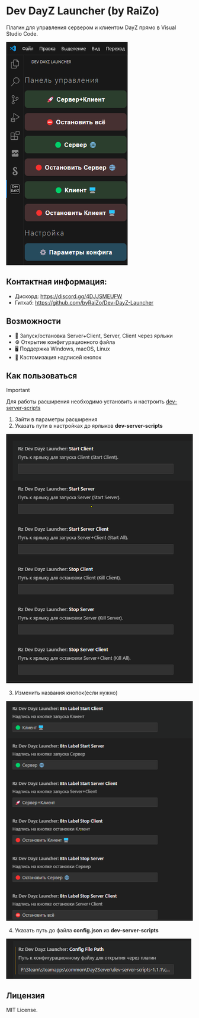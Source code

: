 # Dev DayZ Launcher (by RaiZo)

Плагин для управления сервером и клиентом DayZ прямо в Visual Studio Code.

![Скриншот панели](https://raw.githubusercontent.com/byRaiZo/Dev-DayZ-Launcher/main/images/screenshot_panel.png)

## Контактная информация: 

- Дискорд: https://discord.gg/4DJJSMEUFW
- Гитхаб: https://github.com/byRaiZo/Dev-DayZ-Launcher

## Возможности
- 🚀 Запуск/остановка Server+Client, Server, Client через ярлыки
- ⚙️ Открытие конфигурационного файла
- 🖥️ Поддержка Windows, macOS, Linux
- 🔧 Кастомизация надписей кнопок

## Как пользоваться

> [!IMPORTANT]
> Для работы расширения необходимо установить и настроить [dev-server-scripts](https://github.com/MPG-DayZ/dev-server-scripts)

1. Зайти в параметры расширения
2. Указать пути в настройках до ярлыков **dev-server-scripts**

![Скриншот настроек ярлыков](https://raw.githubusercontent.com/byRaiZo/Dev-DayZ-Launcher/main/images/screenshot_settings_buttons.png)

3. Изменить названия кнопок(если нужно)

![Скриншот настроек кнопок](https://raw.githubusercontent.com/byRaiZo/Dev-DayZ-Launcher/main/images/screenshot_name_buttons.png)

4. Указать путь до файла **config.json** из **dev-server-scripts**

![Скриншот настройки конфига](https://raw.githubusercontent.com/byRaiZo/Dev-DayZ-Launcher/main/images/screenshot_settings_config.png)

## Лицензия
MIT License.